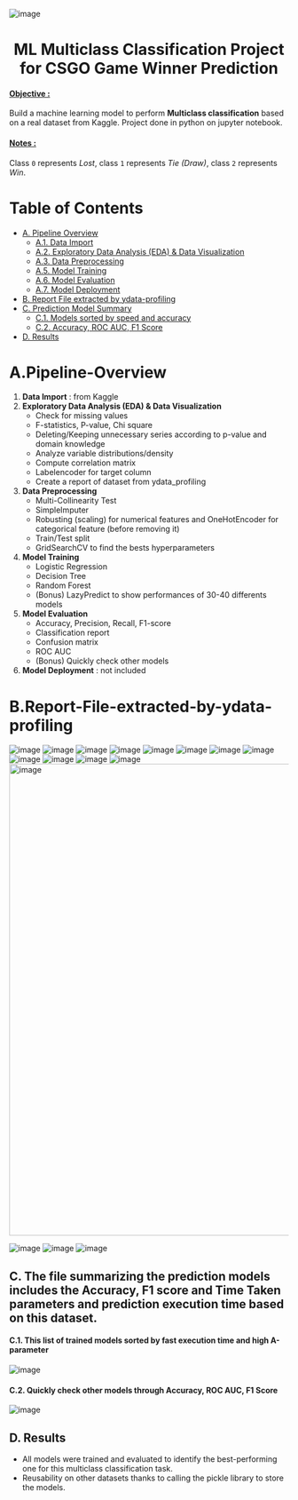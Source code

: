 
![image](https://github.com/user-attachments/assets/392f1ae5-83e5-4502-975a-053949bda7c2)

<h1 align="center">ML Multiclass Classification Project for CSGO Game Winner Prediction</h1>

<h4><u>Objective :</u></h4> 
Build a machine learning model to perform <b>Multiclass classification</b> based on a real dataset from Kaggle. Project done in python on jupyter notebook.

<h4><u>Notes :</u></h4> 

Class `0` represents *Lost*, class `1` represents *Tie (Draw)*, class `2` represents *Win*.

# Table of Contents

- [A. Pipeline Overview](#apipeline-overview)
  - [A.1. Data Import](#1-data-import--from-kaggle)
  - [A.2. Exploratory Data Analysis (EDA) & Data Visualization](#2-exploratory-data-analysis-eda--data-visualization)
  - [A.3. Data Preprocessing](#3-data-preprocessing)
  - [A.5. Model Training](#5-model-training)
  - [A.6. Model Evaluation](#6-model-evaluation)
  - [A.7. Model Deployment](#7-model-deployment--not-included)
- [B. Report File extracted by ydata-profiling](#breport-file-extracted-by-ydata-profiling)
- [C. Prediction Model Summary](#d-the-file-summarizing-the-prediction-models-includes-the-accuracy-f1-score-and-time-taken-parameters-and-prediction-execution-time-based-on-this-dataset)
  - [C.1. Models sorted by speed and accuracy](#d1-this-list-of-trained-models-sorted-by-fast-execution-time-and-high-a-parameter)
  - [C.2. Accuracy, ROC AUC, F1 Score](#d2-quickly-check-other-models-through-accuracy-roc-auc-f1-score)
- [D. Results](#e-results)



# A.Pipeline-Overview

1. **Data Import** : from Kaggle
2. **Exploratory Data Analysis (EDA) & Data Visualization**  
   - Check for missing values
   - F-statistics, P-value, Chi square
   - Deleting/Keeping unnecessary series according to p-value and domain knowledge
   - Analyze variable distributions/density
   - Compute correlation matrix
   - Labelencoder for target column
   - Create a report of dataset from ydata_profiling
3. **Data Preprocessing**
   - Multi-Collinearity Test
   - SimpleImputer
   - Robusting (scaling) for numerical features and OneHotEncoder for categorical feature (before removing it)
   - Train/Test split
   - GridSearchCV to find the bests hyperparameters
5. **Model Training** 
   - Logistic Regression  
   - Decision Tree  
   - Random Forest
   - (Bonus) LazyPredict to show performances of 30-40 differents models
6. **Model Evaluation** 
   - Accuracy, Precision, Recall, F1-score  
   - Classification report  
   - Confusion matrix
   - ROC AUC
   - (Bonus) Quickly check other models
7. **Model Deployment** : not included

# B.Report-File-extracted-by-ydata-profiling

![image](https://github.com/user-attachments/assets/6abc3a4b-5953-47b0-a254-d02f8f764915)
![image](https://github.com/user-attachments/assets/e89c6901-953c-498f-acd6-a56a99f40f39)
![image](https://github.com/user-attachments/assets/2f719b4d-b550-4685-be32-16f2831d7431)
![image](https://github.com/user-attachments/assets/8711af48-c86b-4f99-afd9-fd3229d0ade4)
![image](https://github.com/user-attachments/assets/6229c6cf-d533-49a9-90f9-2b11deb5e832)
![image](https://github.com/user-attachments/assets/e9082918-ed31-4f08-b399-0ee6672f9042)
![image](https://github.com/user-attachments/assets/7fcc9add-a78d-4eba-acbb-fd3727c8d49b)
![image](https://github.com/user-attachments/assets/9f2317ad-6543-42b2-b806-6cecf5f94ca1)
![image](https://github.com/user-attachments/assets/b1f409c9-487c-4c91-a772-bd41d2a159d7)
![image](https://github.com/user-attachments/assets/1bbc7e42-880f-4cd9-b02f-c610e9a0239c)
![image](https://github.com/user-attachments/assets/dfdf33af-6452-4af1-8386-a80d0282ad96)
![image](https://github.com/user-attachments/assets/11affb03-eafd-4f5b-8abf-9c705f36b586)
<img width="850" alt="image" src="https://github.com/user-attachments/assets/808cd790-6cd9-4c20-b1b9-9421946d4b6c" />

![image](https://github.com/user-attachments/assets/6d939a29-e012-4e98-b2cb-f14b8018224f)
![image](https://github.com/user-attachments/assets/9a150875-15af-4ea2-a419-6a0392f1aed6)
![image](https://github.com/user-attachments/assets/f3ee9cb9-1f5d-4944-91dd-8d58681c3fcb)








## C. The file summarizing the prediction models includes the Accuracy, F1 score and Time Taken parameters and prediction execution time based on this dataset. 

#### C.1. This list of trained models sorted by fast execution time and high A-parameter

![image](https://github.com/user-attachments/assets/a82fa6a4-4ea2-42ad-ae53-740dc1bb0cde)



#### C.2. Quickly check other models through Accuracy, ROC AUC, F1 Score

![image](https://github.com/user-attachments/assets/e31e2bb1-91cd-4ded-bbaf-db1e5963f925)


## D. Results
- All models were trained and evaluated to identify the best-performing one for this multiclass classification task.
- Reusability on other datasets thanks to calling the pickle library to store the models.


